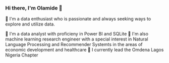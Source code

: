 ### Hi there, I'm Olamide 👋
🌱 I'm a data enthusiast who is passionate and always seeking ways to explore and utilize data.

👀 I'm a data analyst with proficieny in Power BI and SQLite
👯 I'm also machine learning research engineer with a special interest in Natural Language Processing and Recommender Systemts in the areas of economic development and healthcare
🔭 I currently lead the Omdena Lagos Nigeria Chapter
<!--
**GoriolaOlamide/GoriolaOlamide** is a ✨ _special_ ✨ repository because its `README.md` (this file) appears on your GitHub profile.

Here are some ideas to get you started:

- 🔭 I’m currently working on ...
- 🌱 I’m currently learning ...
- 👯 I’m looking to collaborate on ...
- 🤔 I’m looking for help with ...
- 💬 Ask me about ...
- 📫 How to reach me: ...
- 😄 Pronouns: ...
- ⚡ Fun fact: ...
-->
